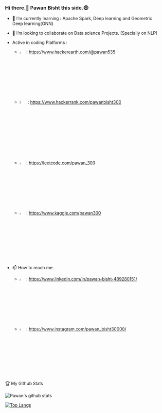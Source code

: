 ### Hi there.:open_hands: Pawan Bisht this side.:smile:

- 🌱 I’m currently learning : Apache Spark, Deep learning and Geometric Deep learning(GNN)
- 👯 I’m looking to collaborate on Data science Projects. (Specially on NLP)


- Active in coding Platforms : 
   - <img src="https://upload.wikimedia.org/wikipedia/commons/e/e8/HackerEarth_logo.png" width=4% height=4%> : https://www.hackerearth.com/@pawan535
   - <img src="https://repository-images.githubusercontent.com/231893793/cec60480-04a9-11eb-80c4-df7359d94047" width=5% height=5%>  : https://www.hackerrank.com/pawanbisht300
   - <img src="https://assets.leetcode.com/static_assets/public/images/LeetCode_Sharing.png" width=4% height=4%> : https://leetcode.com/pawan_300
   - <img src="https://pbs.twimg.com/profile_images/1146317507/twitter_400x400.png" width=4% height=4%> : https://www.kaggle.com/pawan300
   
- 📫 How to reach me: 
   - <img src="https://media-exp1.licdn.com/dms/image/C4D0BAQGyOWvr4W0Pow/company-logo_200_200/0?e=2159024400&v=beta&t=itrwplyUUwPAVxqxN8THySQds9p401UaOtZIurSBVnA" width=4% height=4%>   : https://www.linkedin.com/in/pawan-bisht-489280151/ 
   - <img src="https://images-na.ssl-images-amazon.com/images/I/71VQR1WetdL.png" width=4% height=4%>  : https://www.instagram.com/pawan_bisht30000/

:trophy: My Github Stats<br><br>
![Pawan's github stats](https://github-readme-stats.vercel.app/api?username=pawan300&show_icons=true&theme=cobalt)

[![Top Langs](https://github-readme-stats.vercel.app/api/top-langs/?username=pawan300&layout=compact&theme=cobalt)](https://github.com/anuraghazra/github-readme-stats)
